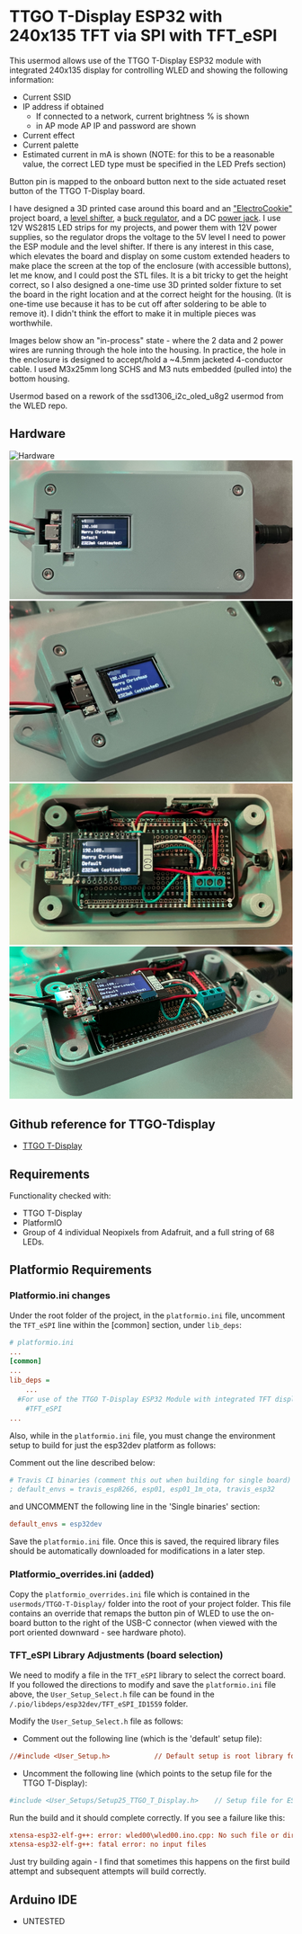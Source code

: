 # TTGO T-Display ESP32 with 240x135 TFT via SPI with TFT_eSPI
This usermod allows use of the TTGO T-Display ESP32 module with integrated 240x135 display
for controlling WLED and showing the following information: 
* Current SSID
* IP address if obtained
  * If connected to a network, current brightness % is shown 
  * in AP mode AP IP and password are shown
* Current effect
* Current palette
* Estimated current in mA is shown (NOTE: for this to be a reasonable value, the correct LED type must be specified in the LED Prefs section)

Button pin is mapped to the onboard button next to the side actuated reset button of the TTGO T-Display board.

I have designed a 3D printed case around this board and an ["ElectroCookie"](https://amzn.to/2WCNeeA) project board, a [level shifter](https://amzn.to/3hbKu18), a [buck regulator](https://amzn.to/3mLMy0W), and a DC [power jack](https://amzn.to/3phj9NZ).  I use 12V WS2815 LED strips for my projects, and power them with 12V power supplies, so the regulator drops the voltage to the 5V level I need to power the ESP module and the level shifter.  If there is any interest in this case, which elevates the board and display on some custom extended headers to make place the screen at the top of the enclosure (with accessible buttons), let me know, and I could post the STL files.  It is a bit tricky to get the height correct, so I also designed a one-time use 3D printed solder fixture to set the board in the right location and at the correct height for the housing.  (It is one-time use because it has to be cut off after soldering to be able to remove it).  I didn't think the effort to make it in multiple pieces was worthwhile.

Images below show an "in-process" state - where the 2 data and 2 power wires are running through the hole into the housing.  In practice, the hole in the enclosure is designed to accept/hold a ~4.5mm jacketed 4-conductor cable.  I used M3x25mm long SCHS and M3 nuts embedded (pulled into) the bottom housing.

Usermod based on a rework of the ssd1306_i2c_oled_u8g2 usermod from the WLED repo.

## Hardware
![Hardware](assets/ttgo_hardware1.png)
![Hardware](assets/ttgo-tdisplay-enclosure1a.png)
![Hardware](assets/ttgo-tdisplay-enclosure2a.png)
![Hardware](assets/ttgo-tdisplay-enclosure3a.png)
![Hardware](assets/ttgo-tdisplay-enclosure4a.png)

## Github reference for TTGO-Tdisplay

* [TTGO T-Display](https://github.com/Xinyuan-LilyGO/TTGO-T-Display)

## Requirements
Functionality checked with:
* TTGO T-Display
* PlatformIO
* Group of 4 individual Neopixels from Adafruit, and a full string of 68 LEDs.

## Platformio Requirements
### Platformio.ini changes
Under the root folder of the project, in the `platformio.ini` file, uncomment the `TFT_eSPI` line within the [common] section, under `lib_deps`:
```ini
# platformio.ini
...
[common]
...
lib_deps =
    ...
  #For use of the TTGO T-Display ESP32 Module with integrated TFT display uncomment the following line  
    #TFT_eSPI
...
```

Also, while in the `platformio.ini` file, you must change the environment setup to build for just the esp32dev platform as follows:

Comment out the line described below:
```ini
# Travis CI binaries (comment this out when building for single board)
; default_envs = travis_esp8266, esp01, esp01_1m_ota, travis_esp32
```
and UNCOMMENT the following line in the 'Single binaries' section:
```ini
default_envs = esp32dev
```
Save the `platformio.ini` file.  Once this is saved, the required library files should be automatically downloaded for modifications in a later step.

### Platformio_overrides.ini (added)
Copy the `platformio_overrides.ini` file which is contained in the `usermods/TTGO-T-Display/` folder into the root of your project folder. This file contains an override that remaps the button pin of WLED to use the on-board button to the right of the USB-C connector (when viewed with the port oriented downward - see hardware photo).

### TFT_eSPI Library Adjustments (board selection)
We need to modify a file in the `TFT_eSPI` library to select the correct board.  If you followed the directions to modify and save the `platformio.ini` file above, the `User_Setup_Select.h` file can be found in the `/.pio/libdeps/esp32dev/TFT_eSPI_ID1559` folder.

Modify the  `User_Setup_Select.h` file as follows:
* Comment out the following line (which is the 'default' setup file):
```ini
//#include <User_Setup.h>           // Default setup is root library folder
```
* Uncomment the following line (which points to the setup file for the TTGO T-Display):
```ini
#include <User_Setups/Setup25_TTGO_T_Display.h>    // Setup file for ESP32 and TTGO T-Display ST7789V SPI bus TFT
```

Run the build and it should complete correctly.  If you see a failure like this:
```ini
xtensa-esp32-elf-g++: error: wled00\wled00.ino.cpp: No such file or directory
xtensa-esp32-elf-g++: fatal error: no input files
```
Just try building again - I find that sometimes this happens on the first build attempt and subsequent attempts will build correctly.

## Arduino IDE
- UNTESTED
